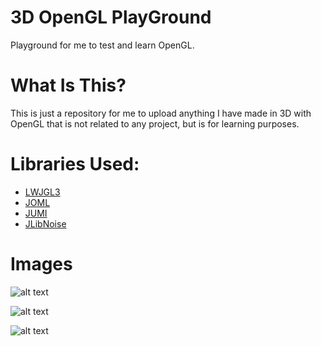 # 3D OpenGL PlayGround
Playground for me to test and learn OpenGL.

# What Is This?
This is just a repository for me to upload anything I have made in 3D with OpenGL that is not related to any project, but is for learning purposes.

# Libraries Used:
* [LWJGL3](https://www.lwjgl.org/)
* [JOML](https://github.com/JOML-CI/JOML)
* [JUMI](https://github.com/RGreenlees/JUMI-Java-Model-Importer)
* [JLibNoise](https://github.com/RoyAwesome/jlibnoise)

# Images
![alt text](https://raw.githubusercontent.com/Phasedd/3D_OpenGL_PlayGround/master/images/one.png "Image 1")

![alt text](https://raw.githubusercontent.com/Phasedd/3D_OpenGL_PlayGround/master/images/three.png "Image 2")

![alt text](https://raw.githubusercontent.com/Phasedd/3D_OpenGL_PlayGround/master/images/two.png "Image 3")
